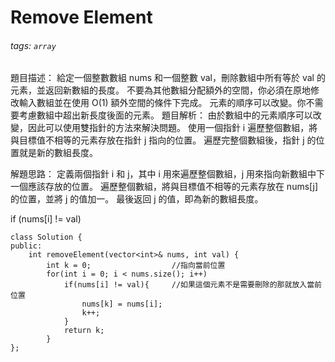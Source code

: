 # Remove Element
###### tags: `array`
 
題目描述：
給定一個整數數組 nums 和一個整數 val，刪除數組中所有等於 val 的元素，並返回新數組的長度。
不要為其他數組分配額外的空間，你必須在原地修改輸入數組並在使用 O(1) 額外空間的條件下完成。
元素的順序可以改變。你不需要考慮數組中超出新長度後面的元素。
題目解析：
由於數組中的元素順序可以改變，因此可以使用雙指針的方法來解決問題。
使用一個指針 i 遍歷整個數組，將與目標值不相等的元素存放在指針 j 指向的位置。
遍歷完整個數組後，指針 j 的位置就是新的數組長度。

解題思路：
定義兩個指針 i 和 j，其中 i 用來遍歷整個數組，j 用來指向新數組中下一個應該存放的位置。
遍歷整個數組，將與目標值不相等的元素存放在 nums[j] 的位置，並將 j 的值加一。
最後返回 j 的值，即為新的數組長度。

if (nums[i] != val)


```c++=
class Solution {
public:
    int removeElement(vector<int>& nums, int val) {
        int k = 0;                  //指向當前位置
        for(int i = 0; i < nums.size(); i++)
            if(nums[i] != val){     //如果這個元素不是需要刪除的那就放入當前位置
                nums[k] = nums[i];  
                k++;  
            }
            return k;
        }
};
```